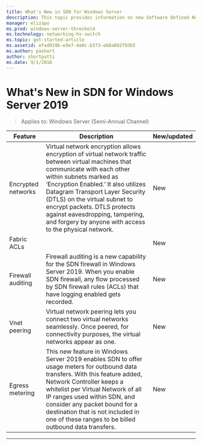 ```yaml
---
title: What's New in SDN for Windows Server
description: This topic provides information on new Software Defined Networking features for Windows Server 1709
manager: elizapo
ms.prod: windows-server-threshold
ms.technology: networking-hv-switch
ms.topic: get-started-article
ms.assetid: efad919b-e9e7-4a0c-b373-e68a092f93b5
ms.author: pashort
author: shortpatti
ms.date: 9/1/2018
---
```

# What's New in SDN for Windows Server 2019

>Applies to: Windows Server (Semi-Annual Channel)


| **Feature** | **Description** | **New/updated** | 
| --- | --- | --- |
|Encrypted networks |Virtual network encryption allows encryption of virtual network traffic between virtual machines that communicate with each other within subnets marked as ‘Encryption Enabled.’ It also utilizes Datagram Transport Layer Security (DTLS) on the virtual subnet to encrypt packets. DTLS protects against eavesdropping, tampering, and forgery by anyone with access to the physical network. |New |
|Fabric ACLs |  |New |
|Firewall auditing |Firewall auditing is a new capability for the SDN firewall in Windows Server 2019. When you enable SDN firewall, any flow processed by SDN firewall rules (ACLs) that have logging enabled gets recorded. |New |
|Vnet peering |Virtual network peering lets you connect two virtual networks seamlessly. Once peered, for connectivity purposes, the virtual networks appear as one.  |New |
|Egress metering |This new feature in Windows Server 2019 enables SDN to offer usage meters for outbound data transfers. With this feature added, Network Controller keeps a whitelist per Virtual Network of all IP ranges used within SDN, and consider any packet bound for a destination that is not included in one of these ranges to be billed outbound data transfers. |New |
---




